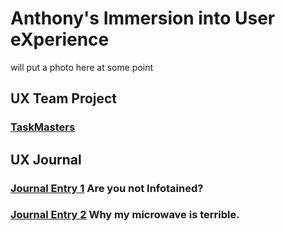 # Anthony's Immersion into User eXperience 

will put a photo here at some point

## UX Team Project

### [TaskMasters](https://usabilityengineering.github.io/TaskMasters/)

## UX Journal

### [Journal Entry 1](ux-journal1/) Are you not Infotained?

### [Journal Entry 2](ux-journal2/) Why my microwave is terrible.

